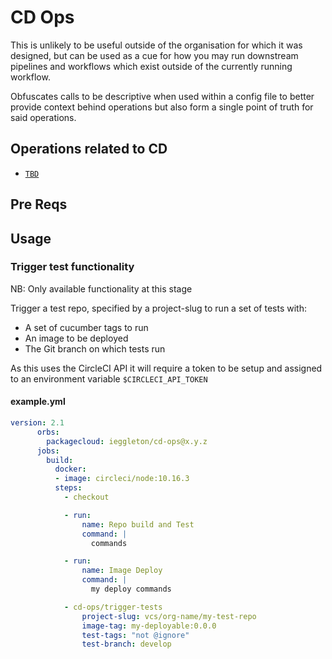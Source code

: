 # CD Ops

This is unlikely to be useful outside of the organisation for which it was designed, but can be used
as a cue for how you may run downstream pipelines and workflows which exist outside of the
currently running workflow.

Obfuscates calls to be descriptive when used within a config file to better provide context behind
operations but also form a single point of truth for said operations.

## Operations related to CD

* [`TBD`](https://www.idonotexistyet.com) 

## Pre Reqs

## Usage

### Trigger test functionality

NB: Only available functionality at this stage

Trigger a test repo, specified by a project-slug to run a set of tests with:
- A set of cucumber tags to run
- An image to be deployed
- The Git branch on which tests run

As this uses the CircleCI API it will require a token to be setup and assigned to an environment
variable `$CIRCLECI_API_TOKEN`

#### example.yml

```yml
version: 2.1
      orbs:
        packagecloud: ieggleton/cd-ops@x.y.z
      jobs:
        build:
          docker:
          - image: circleci/node:10.16.3
          steps:
            - checkout

            - run:
                name: Repo build and Test
                command: |
                  commands

            - run:
                name: Image Deploy 
                command: |
                  my deploy commands

            - cd-ops/trigger-tests
                project-slug: vcs/org-name/my-test-repo
                image-tag: my-deployable:0.0.0
                test-tags: "not @ignore"
                test-branch: develop
```
